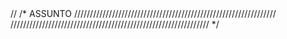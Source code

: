 <!-->
//
/*
                         ASSUNTO
////////////////////////////////////////////////////////////////



///////////////////////////////////////////////////////////////


*/

